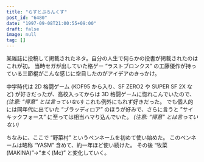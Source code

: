 ```yaml
---
title: "らすとぶろんくす"
post_id: "6480"
date: "1997-09-08T21:00:55+09:00"
draft: false
image: null
tag: []
---
```



某雑誌に投稿して掲載されたネタ。自分の人生で何らかの投書が掲載されたのはこれが初。
当時セガが出していた格ゲー “ラストブロンクス” の工藤優作が持っている三節棍がこんな感じに空目したのがアイデアのきっかけ。

中学時代は 2D 格闘ゲーム (KOF95 から入り、SF ZERO2 や SUPER SF 2X など) が好きだったが、高校入ってからは 3D 格闘ゲームに惚れこんでいたので、 _(注意: “得意” とは言っていない)_ これも例外にもれず好きだった。
でも個人的には同年代に出ていた “ブラッディロア” のほうが好みで、さらに言うと ”サイキックフォース” に至っては相当ハマり込んでいた。
_(注意: “得意” とは言っていない)_

ちなみに、ここで “野菜村” というペンネームを初めて使い始めた。
このペンネームは略称 “YASM” 含めて、約一年ほど使い続けた。
その後 “牧菜(MAKINA)”→“まく(Mc)” と変化していく。
